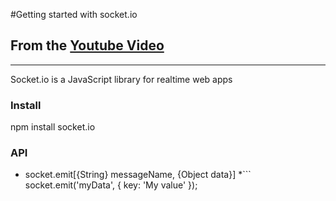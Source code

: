 #Getting started with socket.io
## From the [Youtube Video](https://www.youtube.com/watch?v=nN6gFQMr3yU)
---

Socket.io is a JavaScript library for realtime web apps

### Install 
npm install socket.io

### API
* socket.emit[{String} messageName, {Object data}]
	*```
	  	socket.emit('myData', {
			key: 'My value'
		});
	 ```
